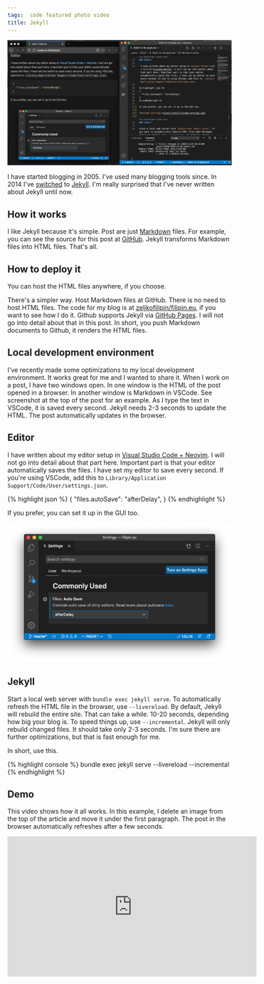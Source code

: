 ```yaml
---
tags:  code featured photo video
title: Jekyll
---
```

![Jekyll and VSCode](assets/jekyll/jekyll-vscode.png "Jekyll and VSCode")

I have started blogging in 2005. I've used many blogging tools since. In 2014 I've [switched](https://github.com/zeljkofilipin/filipin.eu/commit/352e8b3b77d28375261011fb16fff52e38b20919) to [Jekyll](https://jekyllrb.com/). I'm really surprised that I've never written about Jekyll until now.

## How it works

I like Jekyll because it's simple. Post are just [Markdown](https://en.wikipedia.org/wiki/Markdown) files. For example, you can see the source for this post at [GitHub](https://github.com/zeljkofilipin/filipin.eu/blob/master/_posts/2020/2020-12-18-jekyll.md). Jekyll transforms Markdown files into HTML files. That's all.

## How to deploy it

You can host the HTML files anywhere, if you choose.

There's a simpler way. Host Markdown files at GitHub. There is no need to host HTML files. The code for my blog is at [zeljkofilipin/filipin.eu](https://github.com/zeljkofilipin/filipin.eu), if you want to see how I do it. Github supports Jekyll via [GitHub Pages](https://jekyllrb.com/docs/github-pages/). I will not go into detail about that in this post. In short, you push Markdown documents to Github, it renders the HTML files.

## Local development environment

I've recently made some optimizations to my local development environment. It works great for me and I wanted to share it. When I work on a post, I have two windows open. In one window is the HTML of the post opened in a browser. In another window is Markdown in VSCode. See screenshot at the top of the post for an example. As I type the text in VSCode, it is saved every second. Jekyll needs 2-3 seconds to update the HTML. The post automatically updates in the browser.

## Editor

 I have written about my editor setup in [Visual Studio Code + Neovim](/vscode-neovim). I will not go into detail about that part here. Important part is that your editor automatically saves the files. I have set my editor to save every second. If you're using VSCode, add this to `Library/Application Support/Code/User/settings.json`.

{% highlight json %}
{
  "files.autoSave": "afterDelay",
}
{% endhighlight %}

If you prefer, you can set it up in the GUI too.

![VSCode settings](assets/jekyll/vscode-settings.png "VSCode settings")

## Jekyll

Start a local web server with `bundle exec jekyll serve`. To automatically refresh the HTML file in the browser, use `--livereload`. By default, Jekyll will rebuild the entire site. That can take a while. 10-20 seconds, depending how big your blog is. To speed things up, use `--incremental`. Jekyll will only rebuild changed files. It should take only 2-3 seconds. I'm sure there are further optimizations, but that is fast enough for me.

In short, use this.

{% highlight console %}
bundle exec jekyll serve --livereload --incremental
{% endhighlight %}

## Demo

This video shows how it all works. In this example, I delete an image from the top of the article and move it under the first paragraph. The post in the browser automatically refreshes after a few seconds.

<iframe width="560" height="315" src="https://www.youtube.com/embed/ZjKcKd0fpcw" frameborder="0" allow="accelerometer; autoplay; clipboard-write; encrypted-media; gyroscope; picture-in-picture" allowfullscreen></iframe>
